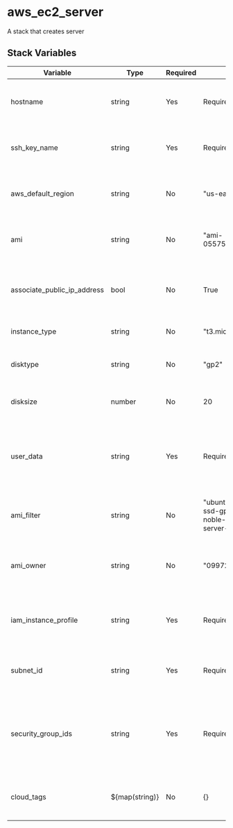 # aws_ec2_server

A stack that creates server

## Stack Variables

| Variable | Type | Required | Default | Description |
|----------|------|----------|---------|-------------|
| hostname | string | Yes | Required | Hostname for the EC2 instance, used in Name tag |
| ssh_key_name | string | Yes | Required | Name of the SSH key pair to use for the instance |
| aws_default_region | string | No | "us-east-1" | AWS region where resources will be created |
| ami | string | No | "ami-055750c183ca68c38" | Default AMI ID to use if not using the AMI data source |
| associate_public_ip_address | bool | No | True | Whether to associate a public IP address with the instance |
| instance_type | string | No | "t3.micro" | EC2 instance type |
| disktype | string | No | "gp2" | EBS volume type for the root block device |
| disksize | number | No | 20 | Size of the root EBS volume in GB |
| user_data | string | Yes | Required | Base64 encoded user data to provide when launching the instance |
| ami_filter | string | No | "ubuntu/images/hvm-ssd-gp3/ubuntu-noble-24.04-amd64-server-*" | Filter pattern to locate specific AMI |
| ami_owner | string | No | "099720109477" | AWS account ID of the AMI owner (Canonical for Ubuntu) |
| iam_instance_profile | string | Yes | Required | IAM instance profile to attach to the instance |
| subnet_id | string | Yes | Required | VPC Subnet ID to launch the instance in |
| security_group_ids | string | Yes | Required | Comma-separated list of security group IDs to associate with the instance |
| cloud_tags | ${map(string)} | No | {} | Additional tags as a map to apply to all resources |
